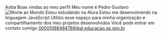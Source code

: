 Aoba
Boas vindas ao meu perfil 
Meu nome é Pedro Gustavo 
![Morte ao Mundo](https://www.google.com/url?sa=i&url=https%3A%2F%2Fcrookedfingers.livejournal.com%2F5910903.html&psig=AOvVaw1sxelQjftEb7JbVsfdHqar&ust=1720215533835000&source=images&cd=vfe&opi=89978449&ved=0CBEQjRxqFwoTCKCj9rCsjocDFQAAAAAdAAAAABAE)
Estou estudando na Alura 
Estou me desenvolvendo na linguagem JavaScript
Utilizo esse espaço para minha organização e compartilhamento dos meu projetos desenvolvidos
Você pode entrar em contato comigo 
00001086484769@al.educacao.sp.gov.br
